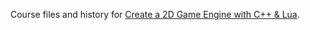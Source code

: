 Course files and history for [Create a 2D Game Engine with C++ & Lua](https://courses.pikuma.com/courses/2dgameengine).
